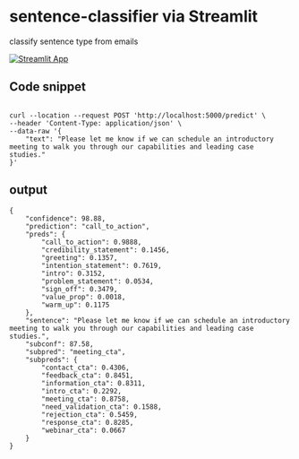 # sentence-classifier via Streamlit
classify sentence type from emails

[![Streamlit App](https://static.streamlit.io/badges/streamlit_badge_black_white.svg)](https://mynameisbram-sentence-classifier-app-6v2po6.streamlit.app)


## Code snippet
```

curl --location --request POST 'http://localhost:5000/predict' \
--header 'Content-Type: application/json' \
--data-raw '{
    "text": "Please let me know if we can schedule an introductory meeting to walk you through our capabilities and leading case studies."
}'

```
## output
```
{
    "confidence": 98.88,
    "prediction": "call_to_action",
    "preds": {
        "call_to_action": 0.9888,
        "credibility_statement": 0.1456,
        "greeting": 0.1357,
        "intention_statement": 0.7619,
        "intro": 0.3152,
        "problem_statement": 0.0534,
        "sign_off": 0.3479,
        "value_prop": 0.0018,
        "warm_up": 0.1175
    },
    "sentence": "Please let me know if we can schedule an introductory meeting to walk you through our capabilities and leading case studies.",
    "subconf": 87.58,
    "subpred": "meeting_cta",
    "subpreds": {
        "contact_cta": 0.4306,
        "feedback_cta": 0.8451,
        "information_cta": 0.8311,
        "intro_cta": 0.2292,
        "meeting_cta": 0.8758,
        "need_validation_cta": 0.1588,
        "rejection_cta": 0.5459,
        "response_cta": 0.8285,
        "webinar_cta": 0.0667
    }
}

```
